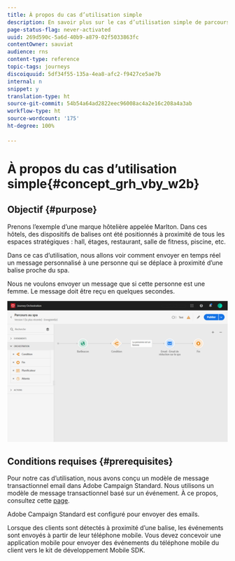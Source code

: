 ```yaml
---
title: À propos du cas d’utilisation simple
description: En savoir plus sur le cas d’utilisation simple de parcours
page-status-flag: never-activated
uuid: 269d590c-5a6d-40b9-a879-02f5033863fc
contentOwner: sauviat
audience: rns
content-type: reference
topic-tags: journeys
discoiquuid: 5df34f55-135a-4ea8-afc2-f9427ce5ae7b
internal: n
snippet: y
translation-type: ht
source-git-commit: 54b54a64ad2822eec96008ac4a2e16c208a4a3ab
workflow-type: ht
source-wordcount: '175'
ht-degree: 100%

---
```



# À propos du cas d’utilisation simple{#concept_grh_vby_w2b}

## Objectif {#purpose}

Prenons l’exemple d’une marque hôtelière appelée Marlton. Dans ces hôtels, des dispositifs de balises ont été positionnés à proximité de tous les espaces stratégiques : hall, étages, restaurant, salle de fitness, piscine, etc.

Dans ce cas d’utilisation, nous allons voir comment envoyer en temps réel un message personnalisé à une personne qui se déplace à proximité d’une balise proche du spa.

Nous ne voulons envoyer un message que si cette personne est une femme. Le message doit être reçu en quelques secondes.

![](../assets/journeyuc1_16.png)

## Conditions requises     {#prerequisites}

Pour notre cas d’utilisation, nous avons conçu un modèle de message transactionnel email dans Adobe Campaign Standard. Nous utilisons un modèle de message transactionnel basé sur un événement. À ce propos, consultez cette [page](https://docs.adobe.com/content/help/fr-FR/campaign-standard/using/communication-channels/transactional-messaging/about-transactional-messaging.html).

Adobe Campaign Standard est configuré pour envoyer des emails.

Lorsque des clients sont détectés à proximité d’une balise, les événements sont envoyés à partir de leur téléphone mobile. Vous devez concevoir une application mobile pour envoyer des événements du téléphone mobile du client vers le kit de développement Mobile SDK.